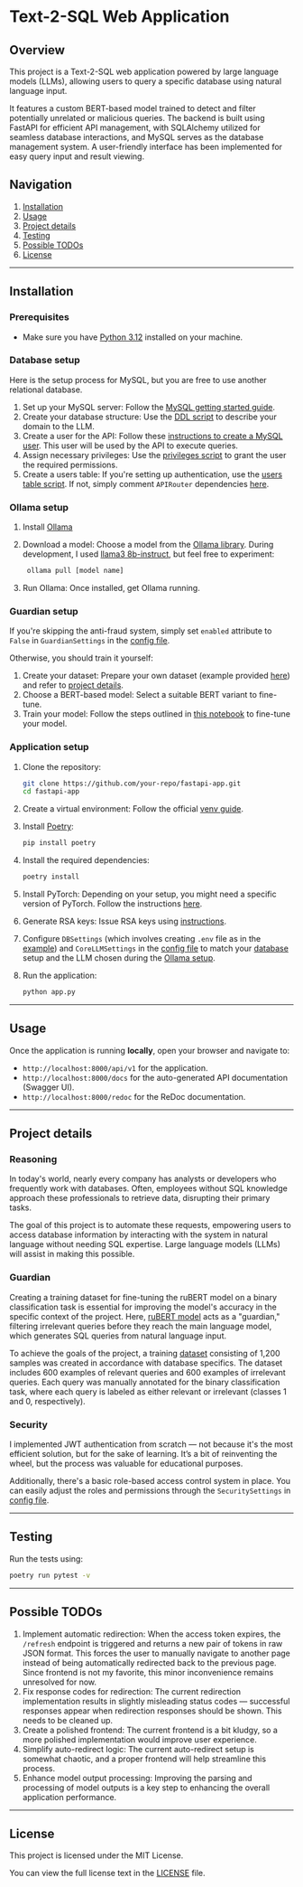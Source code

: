 # Text-2-SQL Web Application

## Overview

This project is a Text-2-SQL web application powered by large language models (LLMs), allowing users to query a specific
database using natural language input.

It features a custom BERT-based model trained to detect and filter potentially unrelated or malicious queries. The
backend is built using FastAPI for efficient API management, with SQLAlchemy utilized for seamless database
interactions, and MySQL serves as the database management system. A user-friendly interface has been implemented for
easy query input and result viewing.

## Navigation

1. [Installation](#installation)
2. [Usage](#usage)
3. [Project details](#project-details)
4. [Testing](#testing)
5. [Possible TODOs](#possible-todos)
6. [License](#license)

---

## Installation

### Prerequisites

- Make sure you have [Python 3.12](https://www.python.org/downloads/) installed on your machine.

### Database setup

Here is the setup process for MySQL, but you are free to use another relational database.

1. Set up your MySQL server: Follow
   the [MySQL getting started guide](https://dev.mysql.com/doc/mysql-getting-started/en/).
2. Create your database structure: Use the [DDL script](./sql_generator/creation_commented.sql) to describe your domain
   to the LLM.
3. Create a user for the API: Follow
   these [instructions to create a MySQL user](https://dev.mysql.com/doc/refman/8.4/en/create-user.html). This user will
   be used by the API to execute queries.
4. Assign necessary privileges: Use the [privileges script](./security/privileges.sql) to grant the user the required
   permissions.
5. Create a users table: If you're setting up authentication, use
   the [users table script](./security/users.sql). If not, simply
   comment `APIRouter` dependencies [here](./api/api_v1/views.py).

### Ollama setup

1. Install [Ollama](https://ollama.com/)

3. Download a model: Choose a model from the [Ollama library](https://ollama.com/library). During development, I
   used [llama3 8b-instruct](https://ollama.com/library/llama3:8b-instruct-q4_0), but feel
   free to experiment:
   ```bash
    ollama pull [model name]
    ```
3. Run Ollama: Once installed, get Ollama running.

### Guardian setup

If you're skipping the anti-fraud system, simply set `enabled` attribute to `False`
in `GuardianSettings` in the [config file](./config.py).

Otherwise, you should train it yourself:

1. Create your dataset: Prepare your own dataset (example provided [here](./guardian/dataset.csv)) and refer to [project
   details](#project-details).
2. Choose a BERT-based model: Select a suitable BERT variant to fine-tune.
3. Train your model: Follow the steps outlined in [this notebook](./guardian/bert_tuning.ipynb) to fine-tune your model.

### Application setup

1. Clone the repository:
    ```bash
    git clone https://github.com/your-repo/fastapi-app.git
    cd fastapi-app
    ```

3. Create a virtual environment: Follow the official [venv guide](https://docs.python.org/3/library/venv.html).

3. Install [Poetry](https://python-poetry.org/):
    ```bash
    pip install poetry
    ```

4. Install the required dependencies:
    ```bash
    poetry install
    ```
5. Install PyTorch: Depending on your setup, you might need a specific version of PyTorch. Follow the
   instructions [here](https://pytorch.org/get-started/locally/).
6. Generate RSA keys: Issue RSA keys using [instructions](./security/certs/README.md).

7. Configure `DBSettings` (which involves creating `.env` file as in the [example](.env.example)) and `CoreLLMSettings`
   in the [config file](./config.py)
   to match
   your [database](#database-setup) setup and the LLM chosen during the [Ollama setup](#ollama-setup).

8. Run the application:
    ```bash
    python app.py
    ```

---

## Usage

Once the application is running **locally**, open your browser and navigate to:

- `http://localhost:8000/api/v1` for the application.
- `http://localhost:8000/docs` for the auto-generated API documentation (Swagger UI).
- `http://localhost:8000/redoc` for the ReDoc documentation.

---

## Project details

### Reasoning

In today's world, nearly every company has analysts or developers who frequently work with databases. Often, employees
without SQL knowledge approach these professionals to retrieve data, disrupting their primary tasks.

The goal of this project is to automate these requests, empowering users to access database information by interacting
with the system
in natural language without needing SQL expertise. Large language models (LLMs) will assist in making this
possible.

### Guardian

Creating a training dataset for fine-tuning the ruBERT model on a binary classification task is essential for improving
the model's accuracy in the specific context of the project.
Here, [ruBERT model](https://huggingface.co/DeepPavlov/rubert-base-cased) acts as a "guardian," filtering irrelevant
queries before they reach the main language model, which generates SQL queries from natural language input.

To achieve the goals of the project, a training [dataset](./guardian/dataset.csv) consisting of 1,200 samples was
created in accordance with database specifics. The dataset includes
600 examples of relevant queries and 600 examples of irrelevant queries. Each query was manually annotated for the
binary classification task, where each query is labeled as either relevant or irrelevant (classes 1 and 0,
respectively).

### Security

I implemented JWT authentication from scratch — not because it's the most efficient solution, but for the sake of
learning. It’s a bit of reinventing the wheel, but the process was valuable for educational purposes.

Additionally, there's a basic role-based access control system in place. You can easily adjust the roles and permissions
through the `SecuritySettings` in [config file](./config.py).


---

## Testing

Run the tests using:

```bash
poetry run pytest -v
```

---

## Possible TODOs

1. Implement automatic redirection: When the access token expires, the `/refresh` endpoint is
   triggered and returns a new pair of tokens in raw
   JSON format. This forces the user to manually navigate to another page instead of being automatically redirected back
   to the previous page. Since frontend is not my favorite, this minor inconvenience remains unresolved for now.
2. Fix response codes for redirection: The current redirection implementation results in slightly misleading status
   codes — successful responses appear when redirection responses should be shown. This needs to be cleaned up.
3. Create a polished frontend: The current frontend is a bit kludgy, so a more polished implementation would improve
   user experience.
4. Simplify auto-redirect logic: The current auto-redirect setup is somewhat chaotic, and a proper frontend will help
   streamline this process.
5. Enhance model output processing: Improving the parsing and processing of model outputs is a key step to enhancing the
   overall application performance.

---

## License

This project is licensed under the MIT License.

You can view the full license text in the [LICENSE](./LICENSE) file.


